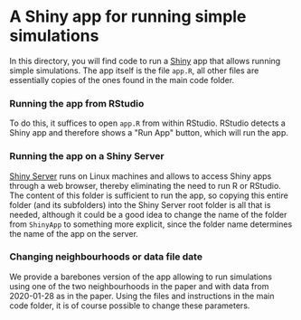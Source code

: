 # A Shiny app for running simple simulations

In this directory, you will find code to run a [Shiny](https://shiny.rstudio.com/) app that allows running simple simulations. The app itself is the file `app.R`, all other files are essentially copies of the ones found in the main code folder.

### Running the app from RStudio

To do this, it suffices to open `app.R` from within RStudio. RStudio detects a Shiny app and therefore shows a "Run App" button, which will run the app.

### Running the app on a Shiny Server

[Shiny Server](https://rstudio.com/products/shiny/shiny-server/) runs on Linux machines and allows to access Shiny apps through a web browser, thereby eliminating the need to run R or RStudio. The content of this folder is sufficient to run the app, so copying this entire folder (and its subfolders) into the Shiny Server root folder is all that is needed, although it could be a good idea to change the name of the folder from `ShinyApp` to something more explicit, since the folder name determines the name of the app on the server.

### Changing neighbourhoods or data file date

We provide a barebones version of the app allowing to run simulations using one of the two neighbourhoods in the paper and with data from 2020-01-28 as in the paper. Using the files and instructions in the main code folder, it is of course possible to change these parameters. 
